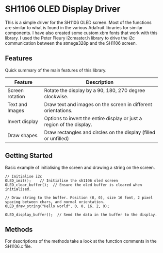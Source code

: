 # SH1106 OLED Display Driver

This is a simple driver for the SH1106 OLED screen. Most of the functions are similar to 
what is found in the various Adafruit libraries for similar components. I have also created 
some custom xbm fonts that work with this library. I used the Peter Fleury i2cmaster.h library
to drive the i2c communication between the atmega328p and the SH1106 screen.

## Features

Quick summary of the main features of this library.

| Feature           | Description |
|---|---|
| Screen rotation   | Rotate the display by a 90, 180, 270 degree clockwise. |
| Text and Images   | Draw text and images on the screen in different orientations. |
| Invert display    | Options to invert the entire display or just a region of the display. |
| Draw shapes       | Draw rectangles and circles on the display (filled or unfilled) |

## Getting Started
Basic example of initialising the screen and drawing a string on the screen.
```
// Initialise i2c
OLED_init();    // Initialise the sh1106 oled screen
OLED_clear_buffer();  // Ensure the oled buffer is cleared when initialised.

// Draw string to the buffer. Position (0, 0), size 16 font, 2 pixel spacing between chars, and normal orientation.
OLED_draw_string("Hello world", 0, 0, 16, 2, 0);

OLED_display_buffer();  // Send the data in the buffer to the display.

```

## Methods
For descriptions of the methods take a look at the function comments in the SH1106.c file.
